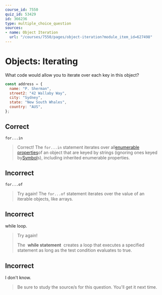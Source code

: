 ```yaml
---
course_id: 7550
quiz_id: 53429
id: 366236
type: multiple_choice_question
sources:
- name: Object Iteration
  url: "/courses/7550/pages/object-iteration?module_item_id=627498"
---
```


# Objects: Iterating

What code would allow you to iterate over each key in this object?

```javascript
const address = {
  name: "P. Sherman",
  street2: "42 Wallaby Way",
  city: "Sydney",
  state: "New South Whales",
  country: "AUS",
};
```

## Correct

`for...in`

> Correct! The `for...in` statement iterates over all[enumerable
> properties](https://developer.mozilla.org/en-US/docs/Web/JavaScript/Enumerability_and_ownership_of_properties)of
> an object that are keyed by strings (ignoring ones keyed
> by[Symbol](https://developer.mozilla.org/en-US/docs/Web/JavaScript/Reference/Global_Objects/Symbol)s),
> including inherited enumerable properties.

## Incorrect

`for...of`

> Try again! The `for...of` statement iterates over the value of an iterable
> objects, like arrays.

## Incorrect

while loop.

> Try again!
> 
> The&nbsp; **while statement** &nbsp;creates a loop that executes a specified
> statement as long as the test condition evaluates to true.

## Incorrect

I don't know.

> Be sure to study the source/s for this question. You'll get it next time.
